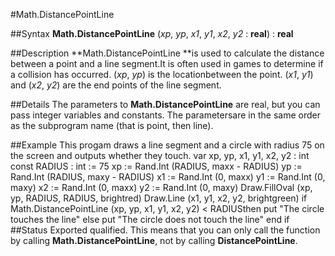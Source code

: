 
#Math.DistancePointLine

##Syntax
**Math.DistancePointLine** (*xp*, *yp*, *x1*, *y1*, *x2*, *y2* : **real**) : **real**

##Description
**Math.DistancePointLine **is used to calculate the distance between a point and a line segment.It is often used in games to determine if a collision has occurred. (*xp*, *yp*) is the locationbetween the point. (*x1*, *y1*) and (*x2*, *y2*) are the end points of the line segment.

##Details
The parameters to **Math.DistancePointLine** are real, but you can pass integer variables and constants. The parametersare in the same order as the subprogram name (that is point, then line).

##Example
This progam draws a line segment and a circle with radius 75 on the screen and outputs whether they touch.
        var xp, yp, x1, y1, x2, y2 : int
        const RADIUS : int := 75
        xp := Rand.Int (RADIUS, maxx - RADIUS)
        yp := Rand.Int (RADIUS, maxy - RADIUS)
        x1 := Rand.Int (0, maxx)
        y1 := Rand.Int (0, maxy)
        x2 := Rand.Int (0, maxx)
        y2 := Rand.Int (0, maxy)
        Draw.FillOval (xp, yp, RADIUS, RADIUS, brightred)
        Draw.Line (x1, y1, x2, y2, brightgreen)
        if Math.DistancePointLine (xp, yp, x1, y1, x2, y2) < RADIUSthen
            put "The circle touches the line"
        else
            put "The circle does not touch the line"
        end if
##Status
Exported qualified.
This means that you can only call the function by calling **Math.DistancePointLine**, not by calling **DistancePointLine**.
